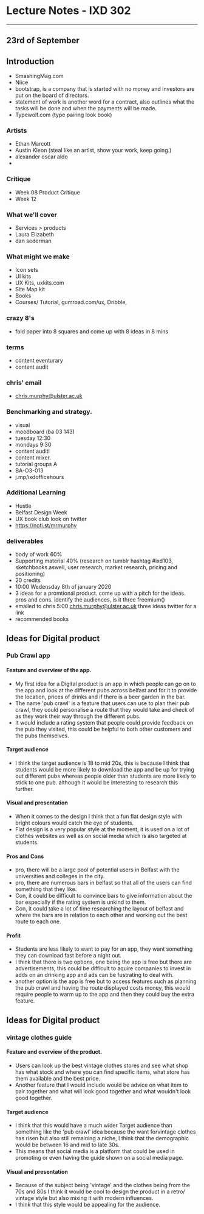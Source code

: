 # Lecture Notes - IXD 302

___

## 23rd of September

## Introduction 

- SmashingMag.com
- Niice 
- bootstrap, is a company that is started with no money and investors are put on the board of directors.
- statement of work is another word for a contract, also outlines what the tasks will be done and when the payments will be made. 
- Typewolf.com (type pairing look book)

### Artists
- Ethan Marcott
- Austin Kleon (steal like an artist, show your work, keep going.)
- alexander oscar aldo
- 

### Critique 
- Week 08 Product Critique
- Week 12 

### What we'll cover 
- Services > products
- Laura Elizabeth
- dan sederman

### What might we make
- Icon sets
- UI kits
- UX Kits, uxkits.com
- Site Map kit
- Books
- Courses/ Tutorial, gumroad.com/ux, Dribble, 

### crazy 8's 
- fold paper into 8 squares and come up with 8 ideas in 8 mins

### terms
- content eventurary 
- content audit

### chris' email
- chris.murphy@ulster.ac.uk

### Benchmarking and strategy.
- visual 
- moodboard (ba 03 143)
- tuesday 12:30 
- mondays 9:30
- content auditl
- content mixer.
- tutorial groups A 
- BA-O3-013
- j.mp/ixdofficehours

### Additional Learning 
- Hustle
- Belfast Design Week 
- UX book club look on twitter
- https://noti.st/mrmurphy

### deliverables
- body of work 60%
- Supporting material 40% (research on tumblr hashtag #ixd103, sketchbooks aswell, user research, market research, pricing and positioning)
- 20 credits
- 10\:00 Wedensday 8th of january 2020
- 3 ideas for a promtional product. come up with a pitch for the ideas. pros and cons. identify the audiences, is it three freemium()
- emailed to chris 5:00 chris.murphy@ulster.ac.uk three ideas twitter for a link
- recommended books



## Ideas for Digital product 

### Pub Crawl app

#### Feature and overview of the app.
- My first idea for a Digital product is an app in which people can go on to the app and look at the different pubs across belfast and for it to provide the location, prices of drinks and if there is a beer garden in the bar. 
- The name 'pub crawl' is a feature that users can use to plan their pub crawl, they could personalise a route that they would take and check of as they work their way through the different pubs.
- It would include a rating system that people could provide feedback on the pub they visited, this could be helpful to both other customers and the pubs themselves.

#### Target audience 
- I think the target audience is 18 to mid 20s, this is because I think that students would be more likely to download the app and be up for trying out different pubs whereas people older than students are more likely to stick to one pub. although it would be interesting to research this further.

#### Visual and presentation
- When it comes to the design I think that a fun flat design style with bright colours would catch the eye of students.
- Flat design is a very popular style at the moment, it is used on a lot of clothes websites as well as on social media which is also targeted at students.

#### Pros and Cons 
- pro, there will be a large pool of potential users in Belfast with the universities and colleges in the city. 
- pro, there are numerous bars in belfast so that all of the users can find something that they like.
- Con, it could be difficult to convince bars to give information about the bar especially if the rating system is unkind to them. 
- Con, it could take a lot of time researching the layout of belfast and where the bars are in relation to each other and working out the best route to each one. 

#### Profit
- Students are less likely to want to pay for an app, they want something they can download fast before a night out.
- I think that there is two options, one being the app is free but there are advertisements, this could be difficult to aquire companies to invest in adds on an drinking app and ads can be fustrating to deal with.
- another option is the app is free but to access features such as planning the pub crawl and having the route displayed costs money, this would require people to warm up to the app and then they could buy the extra feature.


## Ideas for Digital product 

### vintage clothes guide

#### Feature and overview of the product.
- Users can look up the best vintage clothes stores and see what shop has what stock and where you can find specific items, what store has them available and the best price.
- Another feature that I would include would be advice on what item to pair together and what will look good together and what wouldn't look good together.

#### Target audience
- I think that this would have a much wider Target audience than something like the 'pub crawl' idea because the want forvintage clothes has risen but also still remaining a niche, I think that the demographic would be between 16 and mid to late 30s.
- This means that social media is a platform that could be used in promoting or even having the guide shown on a social media page.

#### Visual and presentation
- Because of the subject being 'vintage' and the clothes being from the 70s and 80s I think it would be cool to design the product in a retro/ vintage style but also mixing it with modern influences. 
- I think that this style would be appealing for the audience.